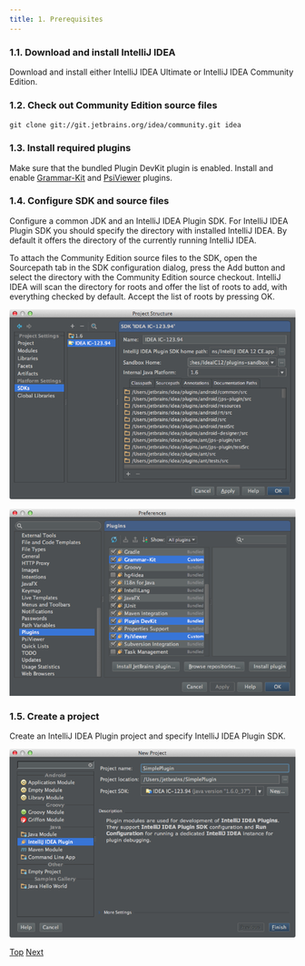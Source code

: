 ```yaml
---
title: 1. Prerequisites
---
```



### 1.1. Download and install IntelliJ IDEA

Download and install either IntelliJ IDEA Ultimate or IntelliJ IDEA Community Edition.

### 1.2. Check out Community Edition source files

```
git clone git://git.jetbrains.org/idea/community.git idea
```

### 1.3. Install required plugins

Make sure that the bundled Plugin DevKit plugin is enabled.
Install and enable
[Grammar-Kit](http://plugins.intellij.net/plugin?pluginId=6606)
and
[PsiViewer](http://plugins.intellij.net/plugin/?pluginId=227)
plugins.

### 1.4. Configure SDK and source files

Configure a common JDK and an IntelliJ IDEA Plugin SDK.
For IntelliJ IDEA Plugin SDK you should specify the directory with installed IntelliJ IDEA.
By default it offers the directory of the currently running IntelliJ IDEA.

To attach the Community Edition source files to the SDK, open the Sourcepath tab in the SDK configuration dialog, press the Add button and select the directory with the Community Edition source checkout.
IntelliJ IDEA will scan the directory for roots and offer the list of roots to add, with everything checked by default.
Accept the list of roots by pressing OK.

![Project SDK](img/project_sdk.png)

![Plugins](img/plugins.png)

### 1.5. Create a project

Create an IntelliJ IDEA Plugin project and specify IntelliJ IDEA Plugin SDK.

![New Project](img/new_project.png)

[Top](../custom_language_support_tutorial.md)
[Next](language_and_filetype.md)

